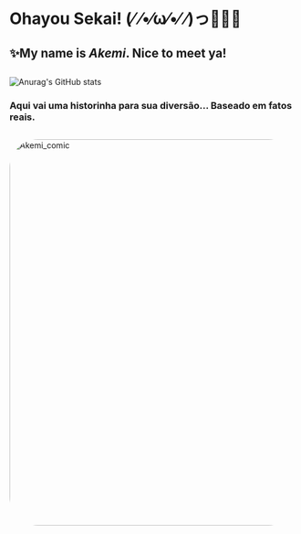 # **Ohayou Sekai!** (⁄ ⁄•⁄ω⁄•⁄ ⁄)っ🎉✨🎇

<!--

Here are some ideas to get you started:

- 🔭 I’m currently working on ...
- 🌱 I’m currently learning ...
- 👯 I’m looking to collaborate on ...
- 🤔 I’m looking for help with ...
- 💬 Ask me about ...
- 📫 How to reach me: ...
- 😄 Pronouns: ...
- ⚡ Fun fact: ...
-->
## ✨My name is ***Akemi***. Nice to meet ya!
##
![Anurag's GitHub stats](https://github-readme-stats.vercel.app/api?username=akemitsuru&show_icons=true&theme=tokyonight)

### Aqui vai uma historinha para sua diversão... Baseado em fatos reais.
##
  <img align="center" alt="Akemi_comic" height="676" style="border-radius:50px;" src="https://media.discordapp.net/attachments/1085400112198586379/1091063536840626188/20180322_174506.jpg?width=901&height=676">
